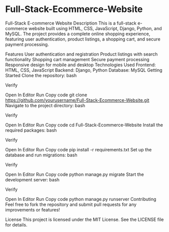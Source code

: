 # Full-Stack-Ecommerce-Website
Full-Stack E-commerce Website
Description
This is a full-stack e-commerce website built using HTML, CSS, JavaScript, Django, Python, and MySQL. The project provides a complete online shopping experience, featuring user authentication, product listings, a shopping cart, and secure payment processing.

Features
User authentication and registration
Product listings with search functionality
Shopping cart management
Secure payment processing
Responsive design for mobile and desktop
Technologies Used
Frontend: HTML, CSS, JavaScript
Backend: Django, Python
Database: MySQL
Getting Started
Clone the repository:
bash

Verify

Open In Editor
Run
Copy code
git clone https://github.com/yourusername/Full-Stack-Ecommerce-Website.git
Navigate to the project directory:
bash

Verify

Open In Editor
Run
Copy code
cd Full-Stack-Ecommerce-Website
Install the required packages:
bash

Verify

Open In Editor
Run
Copy code
pip install -r requirements.txt
Set up the database and run migrations:
bash

Verify

Open In Editor
Run
Copy code
python manage.py migrate
Start the development server:
bash

Verify

Open In Editor
Run
Copy code
python manage.py runserver
Contributing
Feel free to fork the repository and submit pull requests for any improvements or features!

License
This project is licensed under the MIT License. See the LICENSE file for details.
